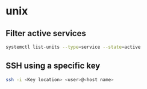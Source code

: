 # unix

## Filter active services

```sh
systemctl list-units --type=service --state=active
```

## SSH using a specific key

```sh
ssh -i <Key location> <user>@<host name>
```

